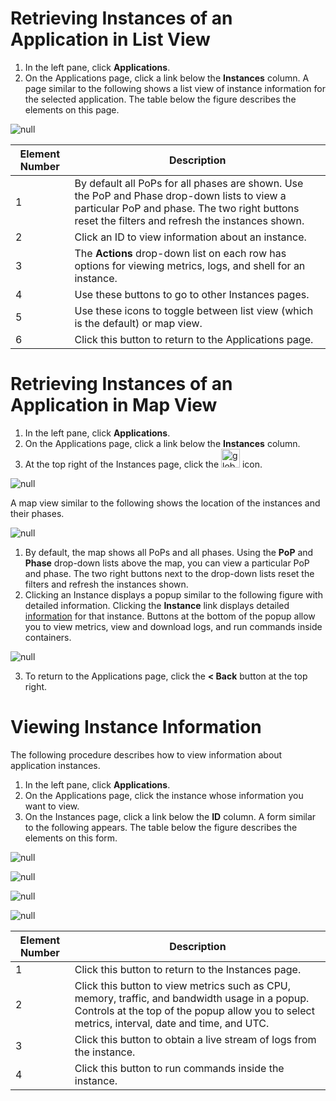 # Retrieving Instances of an Application in List View

1. In the left pane, click **Applications**.
2. On the Applications page, click a link below the **Instances** column. A page similar to the following shows a list view of instance information for the selected application. The table below the figure describes the elements on this page.

![null](</docs/resources/images/applications/applications-instances-w-numbers.png>)

| **Element Number**                                                                                                                                                                                                                              | **Description**                                                                                                                                                                                                                                                |
| -------------------------------------------------------------------------------------------------------------------------------------------------------------------------------------------------------------------------------------------------------------- | -------------------------------------------------------------------------------------------------------------------------------------------------------------------------------------------------------------------------------------------------------------- |
| 1                                                                                                                                                                                                                                               | By default all PoPs for all phases are shown. Use the PoP and Phase drop-down lists to view a particular PoP and phase. The two right buttons reset the filters and refresh the instances shown.                                                                                                                                                                                                         |
| 2                                                                                                                                                                                                                                                      | Click an ID to view information about an instance.                                                                                                                                                                                   |
| 3                                                                                                                                                                                                                                                         | The **Actions** drop-down list on each row has options for viewing metrics, logs, and shell for an instance.                                                              |
| 4                                                                                                                                                                                                                                                 | Use these buttons to go to other Instances pages.                                                        |
5                                                                                                                                                                                                                                                 | Use these icons to toggle between list view (which is the default) or map view.                                                        |               |
6                                                                                                                                                                                                                                                 | Click this button to return to the Applications page.                                                        |




# Retrieving Instances of an Application in Map View

1. In the left pane, click **Applications**.
2. On the Applications page, click a link below the **Instances** column. 
3. At the top right of the Instances page, click the <span><img src="/docs/resources/images/applications/applications-globe-icon.png" alt="globe" width="30"></span> icon.

![null](</docs/resources/images/applications/applications-instances.png>)

A map view similar to the following shows the location of the instances and their phases.

![null](</docs/resources/images/applications/applications-instances-map-view.png>)

1. By default, the map shows all PoPs and all phases. Using the **PoP** and **Phase** drop-down lists above the map, you can view a particular PoP and phase. The two right buttons next to the drop-down lists reset the filters and refresh the instances shown.
2. Clicking an Instance displays a popup similar to the following figure with detailed information. Clicking the **Instance** link displays detailed [information](<Viewing Instance Information.htm>) for that instance. Buttons at the bottom of the popup allow you to view metrics, view and download logs, and run commands inside containers.

![null](</docs/resources/images/applications/applications-instances-map-view-detail.png>)

3. To return to the Applications page, click the **< Back** button at the top right.

# Viewing Instance Information

The following procedure describes how to view information about application instances.

1. In the left pane, click **Applications**.
2. On the Applications page, click the instance whose information you want to view. 
3. On the Instances page, click a link below the **ID** column. A form similar to the following appears. The table below the figure describes the elements on this form.

![null](</docs/resources/images/applications/applications-instance-details-basic-info-w-numbers.png>)

![null](</docs/resources/images/applications/applications-instance-details-conditions.png>)

![null](</docs/resources/images/applications/applications-instance-details-events.png>)

![null](</docs/resources/images/applications/applications-instance-details-containers.png>)

| **Element Number**                                                                                                                                                                                                                              | **Description**                                                                                                                                                                                                                                                |
| -------------------------------------------------------------------------------------------------------------------------------------------------------------------------------------------------------------------------------------------------------------- | -------------------------------------------------------------------------------------------------------------------------------------------------------------------------------------------------------------------------------------------------------------- |
| 1                                                                                                                                                                                                                                               | Click this button to return to the Instances page.                                                                                                                                                                                                         |
| 2                                                                                                                                                                                                                                                      | Click this button to view metrics such as CPU, memory, traffic, and bandwidth usage in a popup. Controls at the top of the popup allow you to select metrics, interval, date and time, and UTC.                                                                                                                                                                                   |
| 3                                                                                                                                                                                                                                                         | Click this button to obtain a live stream of logs from the instance.                                                              |
| 4                                                                                                                                                                                                                                                 | Click this button to run commands inside the instance.                                                        |